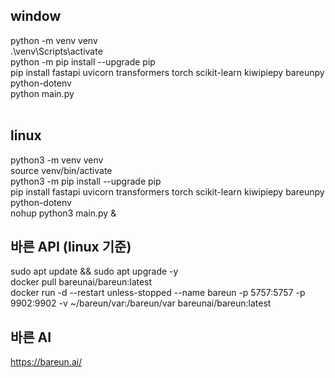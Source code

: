 ## window
python -m venv venv <br>
.\venv\Scripts\activate <br>
python -m pip install --upgrade pip <br>
pip install fastapi uvicorn transformers torch scikit-learn kiwipiepy bareunpy python-dotenv <br>
python main.py
<br><br>

## linux
python3 -m venv venv <br>
source venv/bin/activate <br>
python3 -m pip install --upgrade pip <br>
pip install fastapi uvicorn transformers torch scikit-learn kiwipiepy bareunpy python-dotenv <br>
nohup python3 main.py & 


## 바른 API (linux 기준)
sudo apt update && sudo apt upgrade -y <br>
docker pull bareunai/bareun:latest <br>
docker run -d --restart unless-stopped --name bareun -p 5757:5757 -p 9902:9902 -v ~/bareun/var:/bareun/var bareunai/bareun:latest <br>


## 바른 AI
https://bareun.ai/
